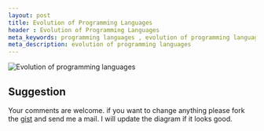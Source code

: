 ```yaml
---
layout: post
title: Evolution of Programming Languages
header : Evolution of Programming Languages
meta_keywords: programming languages , evolution of programming languages , 
meta_description: evolution of programming languages
---
```




![Evolution of programming languages](http://yuml.me/17f4e48e)

Suggestion
----------
  Your comments are welcome. if you want to change anything please fork the [gist](http://gist.github.com/330304) and send me a mail.
I will update the diagram if it looks good.